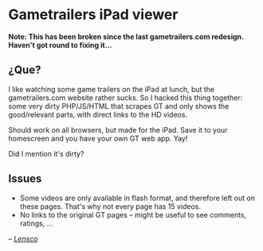 # Gametrailers iPad viewer

**Note: This has been broken since the last gametrailers.com redesign. Haven't got round to fixing it...**

## ¿Que?

I like watching some game trailers on the iPad at lunch, but the gametrailers.com website rather sucks. So I hacked this thing together: some very dirty PHP/JS/HTML that scrapes GT and only shows the good/relevant parts, with direct links to the HD videos.

Should work on all browsers, but made for the iPad. Save it to your homescreen and you have your own GT web app. Yay!

Did I mention it's dirty?

## Issues

- Some videos are only available in flash format, and therefore left out on these pages. That's why not every page has 15 videos.
- No links to the original GT pages – might be useful to see comments, ratings, …

_– [Lensco](http://lensco.be/)_
